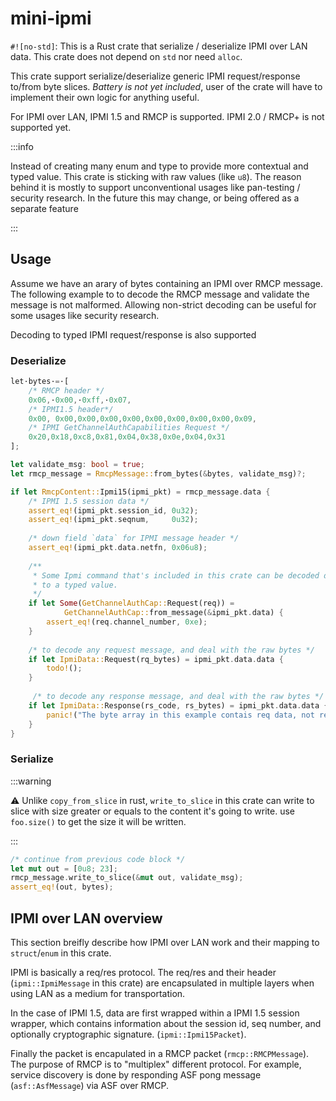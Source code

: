 # mini-ipmi

`#![no-std]`:
This is a Rust crate that serialize / deserialize IPMI over LAN data. 
This crate does not depend on `std` nor need `alloc`.

This crate support serialize/deserialize generic IPMI request/response to/from 
byte slices. *Battery is not yet included*, user of the crate will have to 
implement their own logic for anything useful.

For IPMI over LAN, IPMI 1.5 and RMCP is supported. 
IPMI 2.0 / RMCP+ is not supported yet.

:::info

Instead of creating many enum and type to provide more contextual and typed
value. This crate is sticking with raw values (like `u8`). The reason behind
it is mostly to support unconventional usages like pan-testing / security
research. In the future this may change, or being offered as a separate feature

:::


## Usage
Assume we have an arary of bytes containing an IPMI over RMCP message.
The following example to to decode the RMCP message and validate the message
is not malformed. Allowing non-strict decoding can be useful for some usages
like security research.

Decoding to typed IPMI request/response is also supported

### Deserialize
```rust
let·bytes·=·[
    /* RMCP header */
    0x06,·0x00,·0xff,·0x07,
    /* IPMI1.5 header*/
    0x00, 0x00,0x00,0x00,0x00,0x00,0x00,0x00,0x00,0x09, 
    /* IPMI GetChannelAuthCapabilities Request */
    0x20,0x18,0xc8,0x81,0x04,0x38,0x0e,0x04,0x31
];

let validate_msg: bool = true;
let rmcp_message = RmcpMessage::from_bytes(&bytes, validate_msg)?;

if let RmcpContent::Ipmi15(ipmi_pkt) = rmcp_message.data {
    /* IPMI 1.5 session data */
    assert_eq!(ipmi_pkt.session_id, 0u32);
    assert_eq!(ipmi_pkt.seqnum,     0u32);
    
    /* down field `data` for IPMI message header */
    assert_eq!(ipmi_pkt.data.netfn, 0x06u8);
    
    /**
     * Some Ipmi command that's included in this crate can be decoded directly
     * to a typed value.
     */
    if let Some(GetChannelAuthCap::Request(req)) = 
            GetChannelAuthCap::from_message(&ipmi_pkt.data) {
        assert_eq!(req.channel_number, 0xe);
    }
    
    /* to decode any request message, and deal with the raw bytes */
    if let IpmiData::Request(rq_bytes) = ipmi_pkt.data.data {
        todo!();
    }
    
     /* to decode any response message, and deal with the raw bytes */   
    if let IpmiData::Response(rs_code, rs_bytes) = ipmi_pkt.data.data {
        panic!("The byte array in this example contais req data, not res");
    }
}
```

### Serialize
:::warning

:warning: Unlike `copy_from_slice` in rust, `write_to_slice` in this crate 
can write to slice with size greater or equals to the content it's going
to write. use `foo.size()` to get the size it will be written.

:::
```rust
/* continue from previous code block */
let mut out = [0u8; 23];
rmcp_message.write_to_slice(&mut out, validate_msg);
assert_eq!(out, bytes);
```

## IPMI over LAN overview
This section breifly describe how IPMI over LAN work and their mapping to `struct`/`enum` in this crate.

IPMI is basically a req/res protocol. The req/res and their header 
(`ipmi::IpmiMessage` in this crate) are encapsulated in multiple layers when
using LAN as a medium for transportation.

In the case of IPMI 1.5, data are first wrapped within a IPMI 1.5 session wrapper,
which contains information about the session id, seq number, and optionally cryptographic signature. (`ipmi::Ipmi15Packet`).

Finally the packet is encapulated in a RMCP packet (`rmcp::RMCPMessage`). The
purpose of RMCP is to "multiplex" different protocol. For example, service
discovery is done by responding ASF pong message (`asf::AsfMessage`) via ASF
over RMCP.